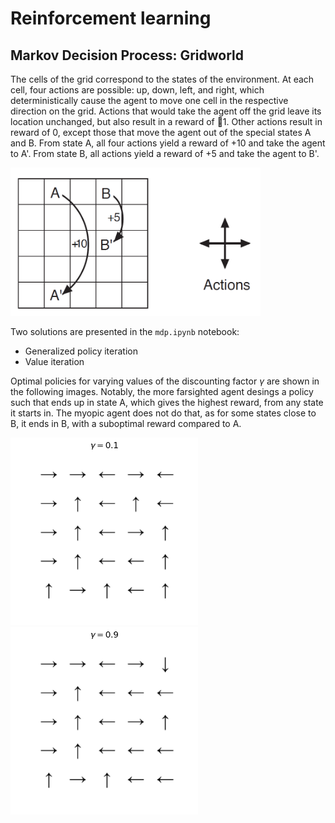 # Reinforcement learning

## Markov Decision Process: Gridworld

The cells of the grid correspond to the states of the environment. At each cell, four actions are possible: up, down, left, and right, which deterministically cause the agent to move one cell in the respective direction on the grid. Actions that would take the agent off the grid leave its location unchanged, but also result in a reward of 􀀀1. Other actions result in  reward of 0, except those that move the agent out of the special states A and B. From state A, all four actions yield a reward of +10 and take the agent to A'. From state B, all actions yield a reward of +5 and take the agent to B'.

<img src="img/env_agent.png" alt="Environment and agent specification." width="400"/>

Two solutions are presented in the `mdp.ipynb` notebook:
- Generalized policy iteration
- Value iteration

Optimal policies for varying values of the discounting factor $\gamma$ are shown in the following images. Notably, the more farsighted agent desings a policy such that ends up in state A, which gives the highest reward, from any state it starts in. The myopic agent does not do that, as for some states close to B, it ends in B, with a suboptimal reward compared to A.

<img src="img/gamma1e-1.png" alt="Myopic agent" width="300"/>
<img src="img/gamma9e-1.png" alt="Farsighted agent" width="300"/>